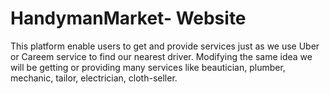 # HandymanMarket- Website
This platform enable users to get and provide services just as we use Uber or Careem service to find our nearest driver. Modifying the same idea we will be getting or providing many services like beautician, plumber, mechanic, tailor, electrician, cloth-seller.
